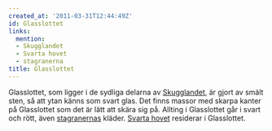 ```yaml
---
created_at: '2011-03-31T12:44:49Z'
id: Glasslottet
links:
  mention:
  - Skugglandet
  - Svarta hovet
  - stagranerna
title: Glasslottet
---
```


Glasslottet, som ligger i de sydliga delarna av [Skugglandet], är gjort av smält sten, så att ytan
känns som svart glas. Det finns massor med skarpa kanter på Glasslottet som det är lätt att skära
sig på. Allting i Glasslottet går i svart och rött, även [stagranernas] kläder. [Svarta hovet]
residerar i Glasslottet.

  [Skugglandet]: Skugglandet
  [stagranernas]: stagranerna
  [Svarta hovet]: Svarta_hovet